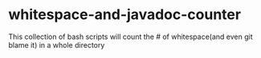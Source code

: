 # whitespace-and-javadoc-counter
This collection of bash scripts will count the # of whitespace(and even git blame it) in a whole directory
